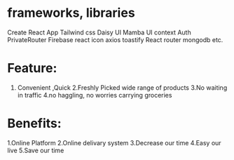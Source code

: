 # frameworks, libraries
Create React App
Tailwind css
Daisy UI
Mamba UI
context
Auth
PrivateRouter
Firebase
react icon
axios
toastify 
React router
mongodb
etc.

# Feature:
1. Convenient ,Quick
2.Freshly Picked wide range of products
3.No waiting in traffic
4.no haggling, no worries carrying groceries
# Benefits:
1.Online Platform 
2.Online delivary system
3.Decrease our time
4.Easy our live
5.Save our time
